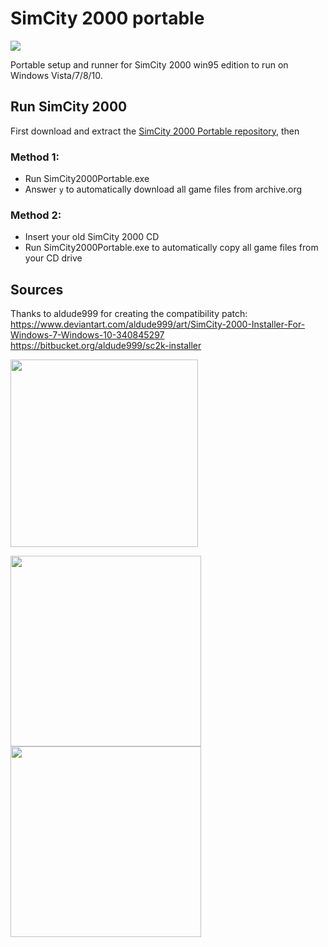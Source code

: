 # SimCity 2000 portable
![](https://media.contentapi.ea.com/content/dam/gin/images/2017/01/simcity-2000-key-art.jpg.adapt.crop2x1.512p.jpg)

Portable setup and runner for SimCity 2000 win95 edition to run on Windows Vista/7/8/10.

## Run SimCity 2000 

First download and extract the [SimCity 2000 Portable repository](https://github.com/heetbeet/SimCity-2000-portable/archive/refs/heads/master.zip), then

### Method 1: 
- Run SimCity2000Portable.exe 
- Answer `y` to automatically download all game files from archive.org

### Method 2: 
- Insert your old SimCity 2000 CD
- Run SimCity2000Portable.exe to automatically copy all game files from your CD drive

## Sources
Thanks to aldude999 for creating the compatibility patch:<br>
https://www.deviantart.com/aldude999/art/SimCity-2000-Installer-For-Windows-7-Windows-10-340845297<br>
https://bitbucket.org/aldude999/sc2k-installer

<img src="https://media.contentapi.ea.com/content/dam/gin/images/2017/01/simcity-key-art.jpg" height="300">
<p float="left">
<img src="https://media.contentapi.ea.com/content/dam/gin/images/2017/01/simcity-buildit-keyart.jpg" height="305">
<img src="https://media.contentapi.ea.com/content/dam/gin/images/2017/01/simcity-2000-key-art.jpg" height="305">
</p>
